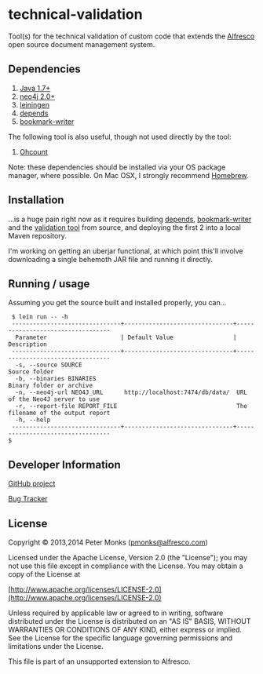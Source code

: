 # technical-validation

Tool(s) for the technical validation of custom code that extends the [Alfresco](http://www.alfresco.com) open source document management system.

## Dependencies
 1. [Java 1.7+](http://www.oracle.com/technetwork/java/javase/downloads/index.html)
 2. [neo4j 2.0+](http://www.neo4j.org/)
 3. [leiningen](http://leiningen.org/)
 4. [depends](https://github.com/pmonks/depends)
 5. [bookmark-writer](https://github.com/pmonks/bookmark-writer)

The following tool is also useful, though not used directly by the tool:

 1. [Ohcount](https://github.com/blackducksw/ohcount)

Note: these dependencies should be installed via your OS package manager, where possible.  On Mac OSX, I strongly recommend [Homebrew](http://brew.sh/).

## Installation

...is a huge pain right now as it requires building [depends](https://github.com/pmonks/depends), [bookmark-writer](https://github.com/pmonks/bookmark-writer) and the [validation tool](https://github.com/AlfrescoLabs/technical-validation) from source, and deploying the first 2 into a local Maven repository.

I'm working on getting an uberjar functional, at which point this'll involve downloading a single behemoth JAR file and running it directly.

## Running / usage

Assuming you get the source built and installed properly, you can...

```shell
 $ lein run -- -h
 -------------------------------+-------------------------------+----------------------------------
  Parameter                     | Default Value                 | Description
 -------------------------------+-------------------------------+----------------------------------
  -s, --source SOURCE                                            Source folder
  -b, --binaries BINARIES                                        Binary folder or archive
  -n, --neo4j-url NEO4J_URL      http://localhost:7474/db/data/  URL of the Neo4J server to use
  -r, --report-file REPORT_FILE                                  The filename of the output report
  -h, --help
 -------------------------------+-------------------------------+----------------------------------
$ 
```

## Developer Information

[GitHub project](https://github.com/AlfrescoLabs/technical-validation)

[Bug Tracker](https://github.com/AlfrescoLabs/technical-validation/issues)

## License

Copyright © 2013,2014 Peter Monks (pmonks@alfresco.com)

Licensed under the Apache License, Version 2.0 (the "License");
you may not use this file except in compliance with the License.
You may obtain a copy of the License at

   [http://www.apache.org/licenses/LICENSE-2.0](http://www.apache.org/licenses/LICENSE-2.0)

Unless required by applicable law or agreed to in writing, software
distributed under the License is distributed on an "AS IS" BASIS,
WITHOUT WARRANTIES OR CONDITIONS OF ANY KIND, either express or implied.
See the License for the specific language governing permissions and
limitations under the License.

This file is part of an unsupported extension to Alfresco.
